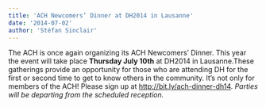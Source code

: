 ```yaml
---
title: 'ACH Newcomers’ Dinner at DH2014 in Lausanne'
date: '2014-07-02'
author: 'Stéfan Sinclair'
---
```

The ACH is once again organizing its ACH Newcomers’ Dinner. This year the event will take place **Thursday July 10th** at DH2014 in Lausanne.These gatherings provide an opportunity for those who are attending DH for the first or second time to get to know others in the community. It’s not only for members of the ACH! Please sign up at <http://bit.ly/ach-dinner-dh14>. *Parties will be departing from the scheduled reception.*